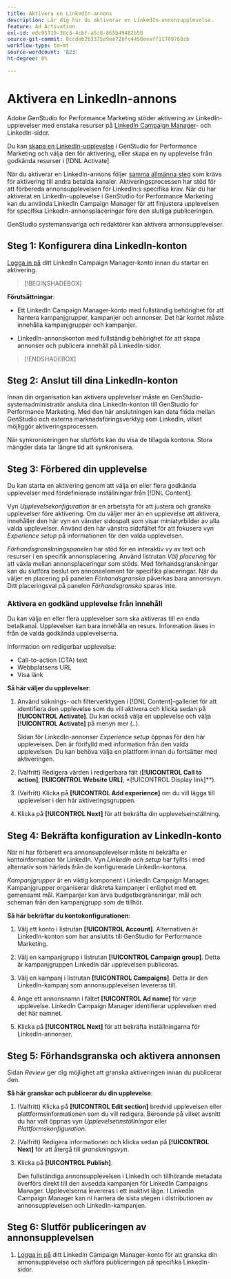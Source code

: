 ```yaml
---
title: Aktivera en LinkedIn-annons
description: Lär dig hur du aktiverar en LinkedIn-annonsupplevelse.
feature: Ad Activation
exl-id: edc95319-36c3-4cbf-a5c0-865b49482b50
source-git-commit: 0ccdeb2b3375e9ee72bfc4458eeaff11709768cb
workflow-type: tm+mt
source-wordcount: '823'
ht-degree: 0%

---
```


# Aktivera en LinkedIn-annons

Adobe GenStudio for Performance Marketing stöder aktivering av LinkedIn-upplevelser med enstaka resurser på [LinkedIn Campaign Manager](https://business.linkedin.com/marketing-solutions)- och LinkedIn-sidor.

Du kan [skapa en LinkedIn-upplevelse](/help/user-guide/create/create-linkedin.md) i GenStudio for Performance Marketing och välja den för aktivering, eller skapa en ny upplevelse från godkända resurser i [!DNL Activate].

När du aktiverar en LinkedIn-annons följer [samma allmänna steg](create-activation.md) som krävs för aktivering till andra betalda kanaler. Aktiveringsprocessen har stöd för att förbereda annonsupplevelsen för LinkedIn:s specifika krav. När du har aktiverat en LinkedIn-upplevelse i GenStudio for Performance Marketing kan du använda LinkedIn Campaign Manager för att finjustera upplevelsen för specifika LinkedIn-annonsplaceringar före den slutliga publiceringen.

GenStudio systemansvariga och redaktörer kan aktivera annonsupplevelser.

## Steg 1: Konfigurera dina LinkedIn-konton

[Logga in på](https://www.linkedin.com/campaignmanager/login) ditt LinkedIn Campaign Manager-konto innan du startar en aktivering.

>[!BEGINSHADEBOX]

**Förutsättningar**:

* Ett LinkedIn Campaign Manager-konto med fullständig behörighet för att hantera kampanjgrupper, kampanjer och annonser. Det här kontot måste innehålla kampanjgrupper och kampanjer.

* LinkedIn-annonskonton med fullständig behörighet för att skapa annonser och publicera innehåll på LinkedIn-sidor.

>[!ENDSHADEBOX]

## Steg 2: Anslut till dina LinkedIn-konton

Innan din organisation kan aktivera upplevelser måste en GenStudio-systemadministratör ansluta dina LinkedIn-konton till GenStudio for Performance Marketing. Med den här anslutningen kan data flöda mellan GenStudio och externa marknadsföringsverktyg som LinkedIn, vilket möjliggör aktiveringsprocessen.

När synkroniseringen har slutförts kan du visa de tillagda kontona. Stora mängder data tar längre tid att synkronisera.

## Steg 3: Förbered din upplevelse

Du kan starta en aktivering genom att välja en eller flera godkända upplevelser med fördefinierade inställningar från [!DNL Content].

Vyn _Upplevelsekonfiguration_ är en arbetsyta för att justera och granska upplevelser före aktivering. Om du väljer mer än en upplevelse att aktivera, innehåller den här vyn en vänster sidospalt som visar miniatyrbilder av alla valda upplevelser. Använd den här vänstra sidofältet för att fokusera vyn _Experience setup_ på informationen för den valda upplevelsen.

_Förhandsgranskningspanelen_ har stöd för en interaktiv vy av text och resurser i en specifik annonsplacering. Använd listrutan _Välj placering_ för att växla mellan annonsplaceringar som stöds. Med förhandsgranskningar kan du slutföra beslut om annonselement för specifika placeringar. När du väljer en placering på panelen _Förhandsgranska_ påverkas bara annonsvyn. Ditt placeringsval på panelen _Förhandsgranska_ sparas inte.

### Aktivera en godkänd upplevelse från innehåll

Du kan välja en eller flera upplevelser som ska aktiveras till en enda betalkanal. Upplevelser kan bara innehålla en resurs. Information läses in från de valda godkända upplevelserna.

Information om redigerbar upplevelse:

* Call-to-action (CTA) text
* Webbplatsens URL
* Visa länk

**Så här väljer du upplevelser**:

1. Använd söknings- och filterverktygen i [!DNL Content]-galleriet för att identifiera den upplevelse som du vill aktivera och klicka sedan på **[!UICONTROL Activate]**. Du kan också välja en upplevelse och välja **[!UICONTROL Activate]** på menyn mer (..).

   Sidan för LinkedIn-annonser _Experience setup_ öppnas för den här upplevelsen. Den är förifylld med information från den valda upplevelsen. Du kan behöva välja en plattform innan du fortsätter med aktiveringen.

1. (Valfritt) Redigera värden i redigerbara fält (**[!UICONTROL Call to action]**, **[!UICONTROL Website URL]**, *[!UICONTROL Display link]**).

1. (Valfritt) Klicka på **[!UICONTROL Add experience]** om du vill lägga till upplevelser i den här aktiveringsgruppen.

1. Klicka på **[!UICONTROL Next]** för att bekräfta din upplevelseinställning.

## Steg 4: Bekräfta konfiguration av LinkedIn-konto

När ni har förberett era annonsupplevelser måste ni bekräfta er kontoinformation för LinkedIn. Vyn _LinkedIn och setup_ har fyllts i med alternativ som härleds från de konfigurerade LinkedIn-kontona.

_Kampanjgrupper_ är en viktig komponent i LinkedIn Campaign Manager. Kampanjgrupper organiserar diskreta kampanjer i enlighet med ett gemensamt mål. Kampanjer kan ärva budgetbegränsningar, mål och scheman från den kampanjgrupp som de tillhör.

**Så här bekräftar du kontokonfigurationen**:

1. Välj ett konto i listrutan **[!UICONTROL Account]**. Alternativen är LinkedIn-konton som har anslutits till GenStudio for Performance Marketing.

1. Välj en kampanjgrupp i listrutan **[!UICONTROL Campaign group]**. Detta är kampanjgruppen LinkedIn där upplevelsen publiceras.

1. Välj en kampanj i listrutan **[!UICONTROL Campaigns]**. Detta är den LinkedIn-kampanj som annonsupplevelsen levereras till.

1. Ange ett annonsnamn i fältet **[!UICONTROL Ad name]** för varje upplevelse. LinkedIn Campaign Manager identifierar upplevelsen med det här namnet.

1. Klicka på **[!UICONTROL Next]** för att bekräfta inställningarna för LinkedIn-annonser.

## Steg 5: Förhandsgranska och aktivera annonsen

Sidan _Review_ ger dig möjlighet att granska aktiveringen innan du publicerar den.

**Så här granskar och publicerar du din upplevelse**:

1. (Valfritt) Klicka på **[!UICONTROL Edit section]** bredvid upplevelsen eller plattformsinformationen som du vill redigera.
Beroende på vilket avsnitt du har valt öppnas vyn _Upplevelsetinställningar_ eller _Plattformskonfiguration_.

1. (Valfritt) Redigera informationen och klicka sedan på **[!UICONTROL Next]** för att återgå till _granskningsvyn_.

1. Klicka på **[!UICONTROL Publish]**.

   Den fullständiga annonsupplevelsen i LinkedIn och tillhörande metadata överförs direkt till den avsedda kampanjen för LinkedIn Campaigns Manager. Upplevelserna levereras i ett inaktivt läge. I LinkedIn Campaign Manager kan ni hantera de sista stegen i distributionen av annonsupplevelsen och LinkedIn-kampanjen.

## Steg 6: Slutför publiceringen av annonsupplevelsen

1. [Logga in på](https://www.linkedin.com/campaignmanager/login) ditt LinkedIn Campaign Manager-konto för att granska din annonsupplevelse och slutföra publiceringen på specifika LinkedIn-sidor.
